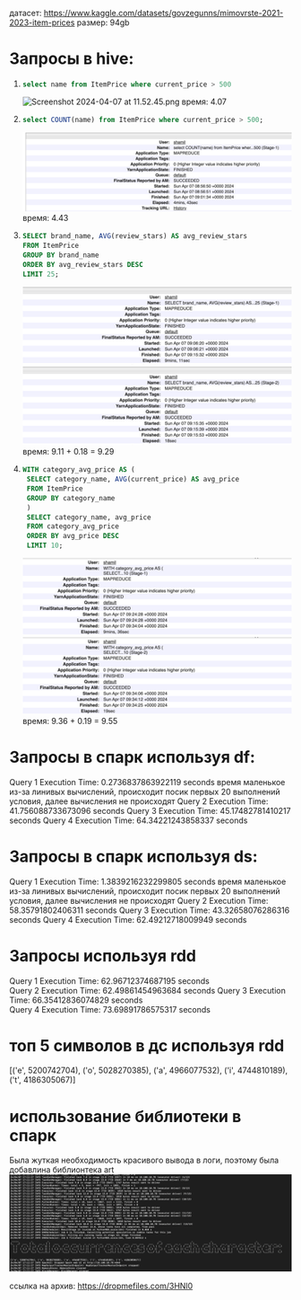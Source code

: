 датасет: https://www.kaggle.com/datasets/govzegunns/mimovrste-2021-2023-item-prices
размер: 94gb

# Запросы в hive:
1. ```sql
   select name from ItemPrice where current_price > 500 
   ```
    ![Screenshot 2024-04-07 at 11.52.45.png](images%2FScreenshot%202024-04-07%20at%2011.52.45.png)
    время: 4.07
2. ```sql
   select COUNT(name) from ItemPrice where current_price > 500;
   ```
    ![Screenshot 2024-04-07 at 12.05.00.png](images%2FScreenshot%202024-04-07%20at%2012.05.00.png)
    время: 4.43

3.
    ```sql
    SELECT brand_name, AVG(review_stars) AS avg_review_stars
    FROM ItemPrice
    GROUP BY brand_name
    ORDER BY avg_review_stars DESC 
    LIMIT 25;
    ```
    ![Screenshot 2024-04-07 at 12.17.46.png](images%2FScreenshot%202024-04-07%20at%2012.17.46.png)
    ![Screenshot 2024-04-07 at 12.18.16.png](images%2FScreenshot%202024-04-07%20at%2012.18.16.png)
    время: 9.11 + 0.18 = 9.29 
4. ```sql
   WITH category_avg_price AS (
    SELECT category_name, AVG(current_price) AS avg_price
    FROM ItemPrice
    GROUP BY category_name
    )
    SELECT category_name, avg_price
    FROM category_avg_price
    ORDER BY avg_price DESC
    LIMIT 10;
    ```
   ![Screenshot 2024-04-07 at 12.41.00.png](images%2FScreenshot%202024-04-07%20at%2012.41.00.png)
   ![Screenshot 2024-04-07 at 12.42.13.png](images%2FScreenshot%202024-04-07%20at%2012.42.13.png)
   время: 9.36 + 0.19 = 9.55

# Запросы в спарк используя df:
Query 1 Execution Time: 0.2736837863922119 seconds время маленькое из-за линивых вычислений, происходит посик первых 20 выполнений условия, далее вычисления не происходят
Query 2 Execution Time: 41.756088733673096 seconds
Query 3 Execution Time: 45.17482781410217 seconds
Query 4 Execution Time: 64.34221243858337 seconds

# Запросы в спарк используя ds:
Query 1 Execution Time: 1.3839216232299805 seconds время маленькое из-за линивых вычислений, происходит посик первых 20 выполнений условия, далее вычисления не происходят
Query 2 Execution Time: 58.35791802406311 seconds
Query 3 Execution Time: 43.32658076286316 seconds
Query 4 Execution Time: 62.49212718009949 seconds

# Запросы используя rdd

Query 1 Execution Time: 62.96712374687195 seconds                               
Query 2 Execution Time: 62.49861454963684 seconds
Query 3 Execution Time: 66.35412836074829 seconds                               
Query 4 Execution Time: 73.69891786575317 seconds   

# топ 5 символов в дс используя rdd
[('e', 5200742704), ('o', 5028270385), ('a', 4966077532), ('i', 4744810189), ('t', 4186305067)]

# использование библиотеки в спарк
Была жуткая необходимость красивого вывода в логи, поэтому была добавлина библионтека art
![Screenshot 2024-04-07 at 20.13.13.png](images%2FScreenshot%202024-04-07%20at%2020.13.13.png)

ссылка на архив: https://dropmefiles.com/3HNl0

